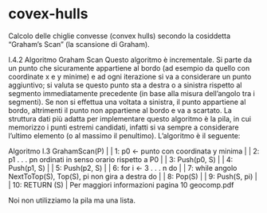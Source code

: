 # covex-hulls
Calcolo delle chiglie convesse (convex hulls) secondo la cosiddetta “Graham’s Scan” (la scansione di Graham).

I.4.2 Algoritmo Graham Scan
Questo algoritmo è incrementale. Si parte da un punto che sicuramente appartiene al
bordo (ad esempio da quello con coordinate x e y minime) e ad ogni iterazione si va a
considerare un punto aggiuntivo; si valuta se questo punto sta a destra o a sinistra rispetto
al segmento immediatamente precedente (in base alla misura dell’angolo tra i segmenti).
Se non si effettua una voltata a sinistra, il punto appartiene al bordo, altrimenti il punto
non appartiene al bordo e va a scartato.
La struttura dati più adatta per implementare questo algoritmo è la pila, in cui memorizzo
i punti estremi candidati, infatti si va sempre a considerare l’ultimo elemento (o
al massimo il penultimo).
L’algoritmo è il seguente:

Algoritmo I.3 GrahamScan(P)
|
|    1: p0 ← punto con coordinata y minima
|
|    2: p1 . . . pn ordinati in senso orario rispetto a P0
|
|    3: Push(p0, S)
|
|    4: Push(p1, S)
|
|    5: Push(p2, S)
|
|    6: for i ← 3 . . . n do
|
|    7:      while angolo NextToTop(S), Top(S), pi non gira a destra do
|
|    8:          Pop(S)
|
|    9:      Push(S, pi)
|
|   10: RETURN (S)
|
Per maggiori informazioni pagina 10 geocomp.pdf

Noi non utilizziamo la pila ma una lista.
